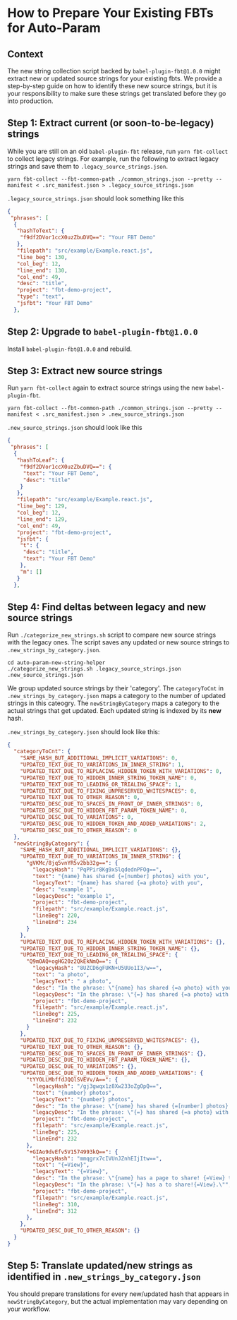 
# How to Prepare Your Existing FBTs for Auto-Param

## Context
The new string collection script backed by `babel-plugin-fbt@1.0.0` might extract
new or updated source strings for your existing fbts. We provide a step-by-step
guide on how to identify these new source strings, but it is your responsibility
 to make sure these strings get translated before they go into production.

## Step 1: Extract current (or soon-to-be-legacy) strings
While you are still on an old `babel-plugin-fbt` release, run `yarn fbt-collect`
to collect legacy strings. For example, run the following to extract legacy strings
and save them to `.legacy_source_strings.json`.
```
yarn fbt-collect --fbt-common-path ./common_strings.json --pretty --manifest < .src_manifest.json > .legacy_source_strings.json
```
`.legacy_source_strings.json` should look something like this
```json
{
 "phrases": [
  {
   "hashToText": {
    "f9df2DVor1ccX0uzZbuDVQ==": "Your FBT Demo"
   },
   "filepath": "src/example/Example.react.js",
   "line_beg": 130,
   "col_beg": 12,
   "line_end": 130,
   "col_end": 49,
   "desc": "title",
   "project": "fbt-demo-project",
   "type": "text",
   "jsfbt": "Your FBT Demo"
  },
```

## Step 2: Upgrade to `babel-plugin-fbt@1.0.0`
Install `babel-plugin-fbt@1.0.0` and rebuild.

## Step 3: Extract new source strings
Run `yarn fbt-collect` again to extract source strings using the new `babel-plugin-fbt`.
```
yarn fbt-collect --fbt-common-path ./common_strings.json --pretty --manifest < .src_manifest.json > .new_source_strings.json
```
`.new_source_strings.json` should look like this
```json
{
 "phrases": [
  {
   "hashToLeaf": {
    "f9df2DVor1ccX0uzZbuDVQ==": {
     "text": "Your FBT Demo",
     "desc": "title"
    }
   },
   "filepath": "src/example/Example.react.js",
   "line_beg": 129,
   "col_beg": 12,
   "line_end": 129,
   "col_end": 49,
   "project": "fbt-demo-project",
   "jsfbt": {
    "t": {
     "desc": "title",
     "text": "Your FBT Demo"
    },
    "m": []
   }
  },
```

## Step 4: Find deltas between legacy and new source strings

Run `./categorize_new_strings.sh` script to compare new source strings with the
legacy ones. The script saves any updated or new source strings to `.new_strings_by_category.json`.
```
cd auto-param-new-string-helper
./categorize_new_strings.sh .legacy_source_strings.json .new_source_strings.json
```
We group updated source strings by their 'category'. The `categoryToCnt` in
`.new_strings_by_category.json` maps a category to the number of updated strings
in this cateogry. The `newStringByCategory` maps a category to the actual strings
 that get updated. Each updated string is indexed by its **new** hash.

`.new_strings_by_category.json` should look like this:
```json
{
  "categoryToCnt": {
    "SAME_HASH_BUT_ADDITIONAL_IMPLICIT_VARIATIONS": 0,
    "UPDATED_TEXT_DUE_TO_VARIATIONS_IN_INNER_STRING": 1,
    "UPDATED_TEXT_DUE_TO_REPLACING_HIDDEN_TOKEN_WITH_VARIATIONS": 0,
    "UPDATED_TEXT_DUE_TO_HIDDEN_INNER_STRING_TOKEN_NAME": 0,
    "UPDATED_TEXT_DUE_TO_LEADING_OR_TRIALING_SPACE": 1,
    "UPDATED_TEXT_DUE_TO_FIXING_UNPRESERVED_WHITESPACES": 0,
    "UPDATED_TEXT_DUE_TO_OTHER_REASON": 0,
    "UPDATED_DESC_DUE_TO_SPACES_IN_FRONT_OF_INNER_STRINGS": 0,
    "UPDATED_DESC_DUE_TO_HIDDEN_FBT_PARAM_TOKEN_NAME": 0,
    "UPDATED_DESC_DUE_TO_VARIATIONS": 0,
    "UPDATED_DESC_DUE_TO_HIDDEN_TOKEN_AND_ADDED_VARIATIONS": 2,
    "UPDATED_DESC_DUE_TO_OTHER_REASON": 0
  },
  "newStringByCategory": {
    "SAME_HASH_BUT_ADDITIONAL_IMPLICIT_VARIATIONS": {},
    "UPDATED_TEXT_DUE_TO_VARIATIONS_IN_INNER_STRING": {
      "gVKMc/8jq5vnYR5v2bb32g==": {
        "legacyHash": "PqPPir8Kg9xSlqdednPFOg==",
        "text": "{name} has shared {=[number] photos} with you",
        "legacyText": "{name} has shared {=a photo} with you",
        "desc": "example 1",
        "legacyDesc": "example 1",
        "project": "fbt-demo-project",
        "filepath": "src/example/Example.react.js",
        "lineBeg": 220,
        "lineEnd": 234
      }
    },
    "UPDATED_TEXT_DUE_TO_REPLACING_HIDDEN_TOKEN_WITH_VARIATIONS": {},
    "UPDATED_TEXT_DUE_TO_HIDDEN_INNER_STRING_TOKEN_NAME": {},
    "UPDATED_TEXT_DUE_TO_LEADING_OR_TRIALING_SPACE": {
      "Q9mOAQ+ogHG20z2QkEkNmQ==": {
        "legacyHash": "8UZCD6gFUKN+U5UUo1I3/w==",
        "text": "a photo",
        "legacyText": " a photo",
        "desc": "In the phrase: \"{name} has shared {=a photo} with you\"",
        "legacyDesc": "In the phrase: \"{=} has shared {=a photo} with you\"",
        "project": "fbt-demo-project",
        "filepath": "src/example/Example.react.js",
        "lineBeg": 225,
        "lineEnd": 232
      }
    },
    "UPDATED_TEXT_DUE_TO_FIXING_UNPRESERVED_WHITESPACES": {},
    "UPDATED_TEXT_DUE_TO_OTHER_REASON": {},
    "UPDATED_DESC_DUE_TO_SPACES_IN_FRONT_OF_INNER_STRINGS": {},
    "UPDATED_DESC_DUE_TO_HIDDEN_FBT_PARAM_TOKEN_NAME": {},
    "UPDATED_DESC_DUE_TO_VARIATIONS": {},
    "UPDATED_DESC_DUE_TO_HIDDEN_TOKEN_AND_ADDED_VARIATIONS": {
      "tYYOLLMbffdJQQlSVEVv/A==": {
        "legacyHash": "/gj3gwqx1z8Xw233oZgOpQ==",
        "text": "{number} photos",
        "legacyText": "{number} photos",
        "desc": "In the phrase: \"{name} has shared {=[number] photos} with you\"",
        "legacyDesc": "In the phrase: \"{=} has shared {=a photo} with you\"",
        "project": "fbt-demo-project",
        "filepath": "src/example/Example.react.js",
        "lineBeg": 225,
        "lineEnd": 232
      },
      "+GIAo9dvEfv5V1574993kQ==": {
        "legacyHash": "mmqgrx7cIVUnJZnhEIjItw==",
        "text": "{=View}",
        "legacyText": "{=View}",
        "desc": "In the phrase: \"{name} has a page to share! {=View} their page.\"",
        "legacyDesc": "In the phrase: \"{=} has a to share!{=View}.\"",
        "project": "fbt-demo-project",
        "filepath": "src/example/Example.react.js",
        "lineBeg": 310,
        "lineEnd": 312
      },
    },
    "UPDATED_DESC_DUE_TO_OTHER_REASON": {}
  }
}
```

## Step 5: Translate updated/new strings as identified in `.new_strings_by_category.json`
You should prepare translations for every new/updated hash that appears in
`newStringByCategory`, but the actual implementation may vary depending on your workflow.
